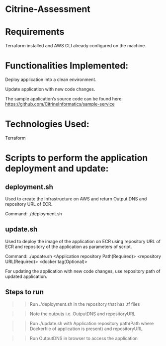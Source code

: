 # Citrine-Assessment

# Requirements

Terraform installed and AWS CLI already configured on the machine.

# Functionalities Implemented:

  Deploy application into a clean environment.
  
  Update application with new code changes.
  
The sample application’s source code can be found here: https://github.com/CitrineInformatics/sample-service

# Technologies Used: 

  Terraform

# Scripts to perform the application deployment and update:

## deployment.sh

   Used to create the Infrastructure on AWS and return Output DNS and repository URL of ECR.

   Command: ./deployment.sh

## update.sh

   Used to deploy the image of the application on ECR using repository URL of ECR and repository of the application as parameters of script.

   Command: ./update.sh <Application repository Path(Required)> <repository URL(Required)> <docker tag(Optional)>
  
   For updating the application with new code changes, use repository path of updated application.

## Steps to run

   >> Run ./deployment.sh in the repository that has .tf files

   >> Note the outputs i.e. OutputDNS and repositoryURL

   >> Run ./update.sh with Application repository path(Path where Dockerfile of application is present) and repositoryURL

   >> Run OutputDNS in browser to access the application

